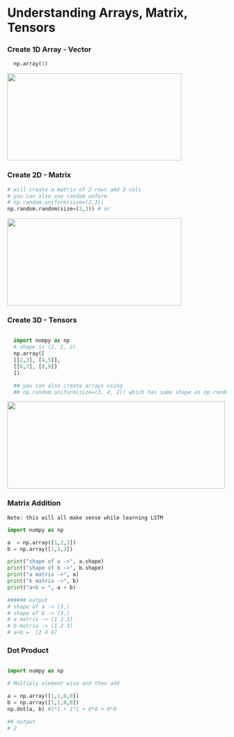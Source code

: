 # Understanding Arrays, Matrix, Tensors

  ### Create 1D Array - Vector
  ```python
    np.array(3)
  ```
 

  <img src="https://user-images.githubusercontent.com/10928536/236743760-0edd86f5-1d7e-4b82-9bac-5a48a35e3b0c.png" width="400" height="200">

  ### Create 2D - Matrix
  ```python
  # will create a matrix of 2 rows amd 3 cols
  # you can also use random unform
  # np.random.uniform(size=(2,3))
  np.random.random(size=(2,3)) # or   
  ```
  <img src="https://user-images.githubusercontent.com/10928536/236746538-4482eca2-2ccb-4994-af58-fe3c85ec9a18.png" width="400" height="200">
  
  
  ### Create 3D - Tensors
  ```python 
  
    import numpy as np
    # shape is (2, 2, 2)
    np.array([
    [[2,3], [4,5]],
    [[6,7], [8,9]]
    ]) 
  
    ## you can also create arrays using
    ## np.random.uniform(size=(3, 4, 2)) which has same shape as np.random.random([3,4,2])
  
  ```
  <img src="https://user-images.githubusercontent.com/10928536/236752424-f2c0e63c-6711-4cf9-bc29-133d3c4d3c0b.png" width="500" height="200">


  ### Matrix Addition

`Note: this will all make sense while learning LSTM`
  
  ```python
import numpy as np

a  = np.array([1,2,3])
b = np.array([1,2,3])

print("shape of a ->", a.shape)
print("shape of b ->", b.shape)
print("a matrix ->", a) 
print("b matrix ->", b)
print("a+b = ", a + b)

###### output
# shape of a -> (3,)
# shape of b -> (3,)
# a matrix -> [1 2 3]
# b matrix -> [1 2 3]
# a+b =  [2 4 6]

```
  

 ### Dot Product
 ```python
 
 import numpy as np

# Multiply element wise and then add

a = np.array([1,1,0,0])
b = np.array([1,1,0,0])
np.dot(a, b) #1*1 + 1*1 + 0*0 + 0*0

## output
# 2
 
 ```
